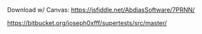 Download w/ Canvas:
https://jsfiddle.net/AbdiasSoftware/7PRNN/

https://bitbucket.org/joseph0xfff/supertests/src/master/